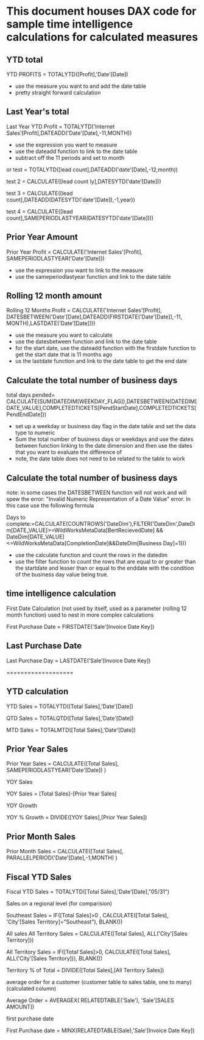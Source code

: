 # This document houses DAX code for sample time intelligence calculations for calculated measures


## YTD total


YTD PROFITS = TOTALYTD([Profit],'Date'[Date])

* use the measure you want to and add the date table
* pretty straight forward calculation

## Last Year's total
 
Last Year YTD Profit = TOTALYTD('Internet Sales'[Profit],DATEADD('Date'[Date],-11,MONTH))

* use the expression you want to measure
* use the dateadd function to link to the date table
* subtract off the 11 periods and set to month

or 
test = TOTALYTD([lead count],DATEADD('date'[Date],-12,month))

test 2 = CALCULATE([lead count ly],DATESYTD('date'[Date]))

test 3 = CALCULATE([lead count],DATEADD(DATESYTD('date'[Date]),-1,year))

test 4 = CALCULATE([lead count],SAMEPERIODLASTYEAR(DATESYTD('date'[Date])))

## Prior Year Amount


Prior Year Profit = CALCULATE('Internet Sales'[Profit], SAMEPERIODLASTYEAR('Date'[Date]))

* use the expression you want to link to the measure
* use the sameperiodlastyear function and link to the date table

## Rolling 12 month amount

Rolling 12 Months Profit = CALCULATE('Internet Sales'[Profit], DATESBETWEEN('Date'[Date],DATEADD(FIRSTDATE('Date'[Date]),-11, MONTH),LASTDATE('Date'[Date])))

* use the measure you want to calculate
* use the datesbetween function and link to the date table
* for the start date, use the dateadd function with the firstdate function to get the start date that is 11 months ago
* us the lastdate function and link to the date table to get the end date

## Calculate the total number of business days

total days pended= CALCULATE(SUM(DATEDIM[WEEKDAY_FLAG]),DATESBETWEEN(DATEDIM[DATE_VALUE],COMPLETEDTICKETS[PendStartDate],COMPLETEDTICKETS[PendEndDate])) 

* set up a weekday or business day flag in the date table and set the data type to numeric
* Sum the total number of business days or weekdays and use the dates between function linking to the date dimension and then use the dates
	that you want to evaluate the difference of
* note, the date table does not need to be related to the table to work


## Calculate the total number of business days

note: in some cases the DATESBETWEEN function will not work and will spew the error: "Invalid Numeric Representation of a Date Value" error. 
In this case use the following formula

Days to complete:=CALCULATE(COUNTROWS('DateDim'),FILTER('DateDim',DateDim[DATE_VALUE]>=WildWorksMetaData[BertRecievedDate] && DateDim[DATE_VALUE]<=WildWorksMetaData[CompletionDate]&&DateDim[Business Day]=1)))

* use the calculate function and count the rows in the datedim
* use the filter function to count the rows that are equal to or greater than the startdate and lesser than or equal to the enddate with the condition of the business day value being true. 



## time intelligence calculation

First Date Calculation (not used by itself, used as a parameter (rolling 12 month function) 
used to nest in more complex calculations

First Purchase Date = FIRSTDATE('Sale'[Invoice Date Key])


## Last Purchase Date 

Last Purchase Day = LASTDATE('Sale'[Invoice Date Key])

===================

## YTD calculation

YTD Sales = TOTALYTD([Total Sales],'Date'[Date])

QTD Sales = TOTALQTD([Total Sales],'Date'[Date])

MTD Sales = TOTALMTD([Total Sales],'Date'[Date])


## Prior Year Sales

Prior Year Sales = 
	CALCULATE([Total Sales],
		SAMEPERIODLASTYEAR('Date'[Date])
		)

YOY Sales

YOY Sales = [Total Sales]-[Prior Year Sales]

YOY Growth

YOY % Growth = DIVIDE([YOY Sales],[Prior Year Sales])


## Prior Month Sales

Prior Month Sales = 
	CALCULATE([Total Sales],
		PARALLELPERIOD('Date'[Date],-1,MONTH)
	)

## Fiscal YTD Sales

Fiscal YTD Sales = 
TOTALYTD([Total Sales],'Date'[Date],"05/31")

Sales on a regional level (for comparision)

Southeast Sales = 
IF([Total Sales]>0 ,
CALCULATE([Total Sales],
	'City'[Sales Territory]="Southeast"),
	BLANK())

All sales 
All Territory Sales = 
CALCULATE([Total Sales],
	ALL('City'[Sales Territory]))

All Territory Sales = 
IF([Total Sales]>0,
CALCULATE([Total Sales],
	ALL('City'[Sales Territory])),
	BLANK())

Territory % of Total = DIVIDE([Total Sales],[All Territory Sales])


average order for a customer (customer table to sales table, one to many) (calculated column)

Average Order = 
AVERAGEX(
	RELATEDTABLE('Sale'),
		'Sale'[SALES AMOUNT])

first purchase date

First Purchase date = MINX(RELATEDTABLE(Sale),'Sale'[Invoice Date Key])
